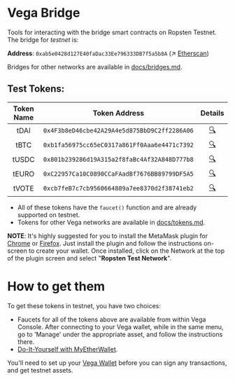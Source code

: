 # Vega Bridge
Tools for interacting with the bridge smart contracts on Ropsten Testnet. The bridge for *testnet* is:

**Address**: `0xab5e0428d127E40faDac33Ee796333DB7f5a5b8A` (↗️ [Etherscan](https://ropsten.etherscan.io/address/0xab5e0428d127E40faDac33Ee796333DB7f5a5b8A))

Bridges for other networks are available in [docs/bridges.md](./docs/bridges.md).
## Test Tokens:
| Token Name | Token Address | Details |
|:----------:|:-------------:|:-------:|
|    tDAI    | `0x4F3b8eD46cbe42A29A4e5d875BbD9C2ff2286A06`              | [🔍](./docs/tokens.md#tdai)        |
|    tBTC    | `0xb1fa56975cc65eC0317a861Ff0Aaa6e4471c7392`              | [🔍](./docs/tokens.md#tbtc)        |
|    tUSDC   | `0x801b239286d19A315a2f8faBc4Af32A848D777b8`              | [🔍](./docs/tokens.md#tusdc)        |
|    tEURO   | `0xC22957Ca10C0890CCaFAadBf7676BB89799DF5A5`              | [🔍](./docs/tokens.md#teuro)        |
|    tVOTE   | `0xcb7feB7c7cb9560664889a7ee8370d2f38741eb2`              | [🔍](./docs/tokens.md#tvote)        |

* All of these tokens have the `faucet()` function and are already supported on testnet.
* Tokens for other Vega networks are available in [docs/tokens.md](./docs/tokens.md).


**NOTE**: It's highly suggested for you to install the MetaMask plugin for [Chrome](https://chrome.google.com/webstore/detail/metamask/nkbihfbeogaeaoehlefnkodbefgpgknn?hl=en) or [Firefox](https://addons.mozilla.org/en-GB/firefox/addon/ether-metamask/). Just install the plugin and follow the instructions on-screen to create your wallet. Once installed, click on the Network at the top of the plugin screen and select "**Ropsten Test Network**".


# How to get them
To get these tokens in testnet, you have two choices:
- Faucets for all of the tokens above are available from within Vega Console. After connecting to your Vega wallet, while in the same menu, go to 'Manage' under the appropriate asset, and follow the instructions there.
- [Do-It-Yourself with MyEtherWallet](./docs/mew.md).

You'll need to set up your [Vega Wallet](https://github.com/vegaprotocol/go-wallet) before you can sign any transactions, and get testnet assets. 
